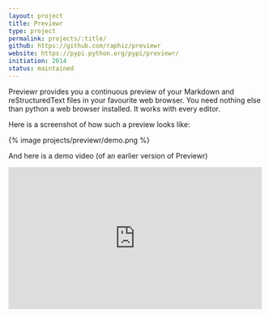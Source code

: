 ```yaml
---
layout: project
title: Previewr
type: project
permalink: projects/:title/
github: https://github.com/raphiz/previewr
website: https://pypi.python.org/pypi/previewr/
initiation: 2014
status: maintained
---
```

Previewr provides you a continuous preview of your Markdown and reStructuredText files in your favourite web browser. You need nothing else than python a web browser installed. It works with every editor.

Here is a screenshot of how such a preview looks like:

{% image projects/previewr/demo.png %}

And here is a demo video (of an earlier version of Previewr)

<iframe src="https://player.vimeo.com/video/92149294" width="500" height="281" frameborder="0" webkitallowfullscreen mozallowfullscreen allowfullscreen></iframe>
